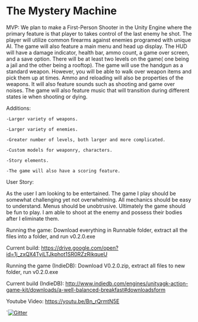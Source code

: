 # The Mystery Machine

MVP:
	We plan to make a First-Person Shooter in the Unity Engine where the primary feature is that player to takes control of the last enemy he shot. The player will utilize common firearms against enemies programed with unique AI. The game will also feature a main menu and head up display. The HUD will have a damage indicator, health bar, ammo count, a game over screen, and a save option. There will be at least two levels on the game( one being a jail and the other being a rooftop). The game will use the handgun as a standard weapon. However, you will be able to walk over weapon items and pick them up at times. Ammo and reloading will also be properties of the weapons. It will also feature sounds such as shooting and game over noises. The game will also feature music that will transition during different states ie when shooting or dying.  

Additions:

	-Larger variety of weapons.
	
	-Larger variety of enemies.

	-Greater number of levels, both larger and more complicated.

	-Custom models for weaponry, characters.

	-Story elements.
	
	-The game will also have a scoring feature.  

User Story:

 As the user I am looking to be entertained. The game I play should be somewhat challenging yet not overwhelming. All mechanics
 should be easy to understand. Menus should be unobtrusive. Ultimately the game should be fun to play. I am able to shoot at the enemy and possess their bodies after I eliminate them. 
 
 Running the game: Download everything in Runnable folder, extract all the files into a folder, and run v0.2.0.exe
 

Current build: https://drive.google.com/open?id=1j_zxQX4TyiLTJkphot1SR0RZzRikqueU

Running the game (IndieDB):
Download V0.2.0.zip, extract all files to new folder, run v0.2.0.exe

Current build (IndieDB): http://www.indiedb.com/engines/unityagk-action-game-kit/downloads/a-well-balanced-breakfast#downloadsform

Youtube Video: https://youtu.be/Bn_rQrmtN5E

`[![Gitter](https://badges.gitter.im/Join%20Chat.svg)](https://gitter.im/The-Mystery-Machine1/Lobby?utm_source=badge&utm_medium=badge&utm_campaign=pr-badge&utm_content=badge)
